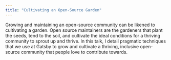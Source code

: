 ```yaml
---
title: "Cultivating an Open-Source Garden"
---
```


Growing and maintaining an open-source community can be likened to cultivating a garden. Open source maintainers are the gardeners that plant the seeds, tend to the soil, and cultivate the ideal conditions for a thriving community to sprout up and thrive. In this talk, I detail pragmatic techniques that we use at Gatsby to grow and cultivate a thriving, inclusive open-source community that people love to contribute towards.
